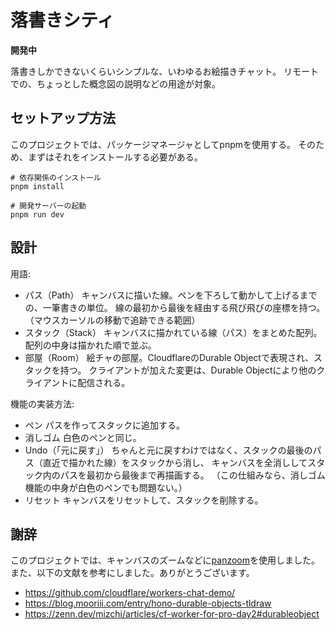 # 落書きシティ

**開発中**

落書きしかできないくらいシンプルな、いわゆるお絵描きチャット。
リモートでの、ちょっとした概念図の説明などの用途が対象。

## セットアップ方法

このプロジェクトでは、パッケージマネージャとしてpnpmを使用する。
そのため、まずはそれをインストールする必要がある。

```shell
# 依存関係のインストール
pnpm install

# 開発サーバーの起動
pnpm run dev
```

## 設計

用語:

- パス（Path）
  キャンバスに描いた線。ペンを下ろして動かして上げるまでの、一筆書きの単位。
  線の最初から最後を経由する飛び飛びの座標を持つ。（マウスカーソルの移動で追跡できる範囲）
- スタック（Stack）
  キャンバスに描かれている線（パス）をまとめた配列。配列の中身は描かれた順で並ぶ。
- 部屋（Room）
  絵チャの部屋。CloudflareのDurable Objectで表現され、スタックを持つ。
  クライアントが加えた変更は、Durable Objectにより他のクライアントに配信される。

機能の実装方法:

- ペン
  パスを作ってスタックに追加する。
- 消しゴム
  白色のペンと同じ。
- Undo（「元に戻す」）
  ちゃんと元に戻すわけではなく、スタックの最後のパス（直近で描かれた線）をスタックから消し、
  キャンバスを全消ししてスタック内のパスを最初から最後まで再描画する。
  （この仕組みなら、消しゴム機能の中身が白色のペンでも問題ない。）
- リセット
  キャンバスをリセットして、スタックを削除する。

## 謝辞

このプロジェクトでは、キャンバスのズームなどに[panzoom](https://github.com/timmywil/panzoom)を使用しました。
また、以下の文献を参考にしました。ありがとうございます。

- https://github.com/cloudflare/workers-chat-demo/
- https://blog.mooriii.com/entry/hono-durable-objects-tldraw
- https://zenn.dev/mizchi/articles/cf-worker-for-pro-day2#durableobject
